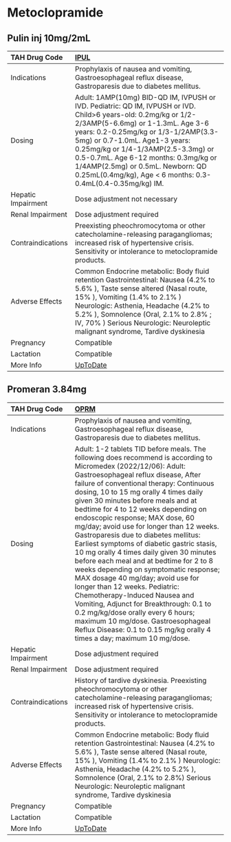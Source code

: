 # Metoclopramide

## Pulin inj 10mg/2mL

| TAH Drug Code      | [IPUL](https://www.tahsda.org.tw/drugs/hissearch.php?drug_code=IPUL)                                                                                                                                                                                                                                                                                                                                         |
|:-------------------|:-------------------------------------------------------------------------------------------------------------------------------------------------------------------------------------------------------------------------------------------------------------------------------------------------------------------------------------------------------------------------------------------------------------|
| Indications        | Prophylaxis of nausea and vomiting, Gastroesophageal reflux disease, Gastroparesis due to diabetes mellitus.                                                                                                                                                                                                                                                                                                 |
| Dosing             | Adult: 1AMP(10mg) BID-QD IM, IVPUSH or IVD. Pediatric: QD IM, IVPUSH or IVD. Child>6 years-old: 0.2mg/kg or 1/2-2/3AMP(5-6.6mg) or 1-1.3mL. Age 3-6 years: 0.2-0.25mg/kg or 1/3-1/2AMP(3.3-5mg) or 0.7-1.0mL. Age1-3 years: 0.25mg/kg or 1/4-1/3AMP(2.5-3.3mg) or 0.5-0.7mL. Age 6-12 months: 0.3mg/kg or 1/4AMP(2.5mg) or 0.5mL. Newborn: QD 0.25mL(0.4mg/kg), Age < 6 months: 0.3-0.4mL(0.4-0.35mg/kg) IM. |
| Hepatic Impairment | Dose adjustment not necessary                                                                                                                                                                                                                                                                                                                                                                                |
| Renal Impairment   | Dose adjustment required                                                                                                                                                                                                                                                                                                                                                                                     |
| Contraindications  | Preexisting pheochromocytoma or other catecholamine-releasing paragangliomas; increased risk of hypertensive crisis. Sensitivity or intolerance to metoclopramide products.                                                                                                                                                                                                                                  |
| Adverse Effects    | Common Endocrine metabolic: Body fluid retention Gastrointestinal: Nausea (4.2% to 5.6% ), Taste sense altered (Nasal route, 15% ), Vomiting (1.4% to 2.1% ) Neurologic: Asthenia, Headache (4.2% to 5.2% ), Somnolence (Oral, 2.1% to 2.8% ; IV, 70% ) Serious Neurologic: Neuroleptic malignant syndrome, Tardive dyskinesia                                                                               |
| Pregnancy          | Compatible                                                                                                                                                                                                                                                                                                                                                                                                   |
| Lactation          | Compatible                                                                                                                                                                                                                                                                                                                                                                                                   |
| More Info          | [UpToDate](https://www.uptodate.com/contents/metoclopramide-drug-information)                                                                                                                                                                                                                                                                                                                                |

## Promeran 3.84mg

| TAH Drug Code      | [OPRM](https://www.tahsda.org.tw/drugs/hissearch.php?drug_code=OPRM)                                                                                                                                                                                                                                                                                                                                                                                                                                                                                                                                                                                                                                                                                                                                                                                                                                                                |
|:-------------------|:------------------------------------------------------------------------------------------------------------------------------------------------------------------------------------------------------------------------------------------------------------------------------------------------------------------------------------------------------------------------------------------------------------------------------------------------------------------------------------------------------------------------------------------------------------------------------------------------------------------------------------------------------------------------------------------------------------------------------------------------------------------------------------------------------------------------------------------------------------------------------------------------------------------------------------|
| Indications        | Prophylaxis of nausea and vomiting, Gastroesophageal reflux disease, Gastroparesis due to diabetes mellitus.                                                                                                                                                                                                                                                                                                                                                                                                                                                                                                                                                                                                                                                                                                                                                                                                                        |
| Dosing             | Adult: 1-2 tablets TID before meals. The following does recommend is according to Micromedex (2022/12/06): Adult: Gastroesophageal reflux disease, After failure of conventional therapy: Continuous dosing, 10 to 15 mg orally 4 times daily given 30 minutes before meals and at bedtime for 4 to 12 weeks depending on endoscopic response; MAX dose, 60 mg/day; avoid use for longer than 12 weeks. Gastroparesis due to diabetes mellitus: Earliest symptoms of diabetic gastric stasis, 10 mg orally 4 times daily given 30 minutes before each meal and at bedtime for 2 to 8 weeks depending on symptomatic response; MAX dosage 40 mg/day; avoid use for longer than 12 weeks. Pediatric: Chemotherapy-Induced Nausea and Vomiting, Adjunct for Breakthrough: 0.1 to 0.2 mg/kg/dose orally every 6 hours; maximum 10 mg/dose. Gastroesophageal Reflux Disease: 0.1 to 0.15 mg/kg orally 4 times a day; maximum 10 mg/dose. |
| Hepatic Impairment | Dose adjustment required                                                                                                                                                                                                                                                                                                                                                                                                                                                                                                                                                                                                                                                                                                                                                                                                                                                                                                            |
| Renal Impairment   | Dose adjustment required                                                                                                                                                                                                                                                                                                                                                                                                                                                                                                                                                                                                                                                                                                                                                                                                                                                                                                            |
| Contraindications  | History of tardive dyskinesia. Preexisting pheochromocytoma or other catecholamine-releasing paragangliomas; increased risk of hypertensive crisis. Sensitivity or intolerance to metoclopramide products.                                                                                                                                                                                                                                                                                                                                                                                                                                                                                                                                                                                                                                                                                                                          |
| Adverse Effects    | Common Endocrine metabolic: Body fluid retention Gastrointestinal: Nausea (4.2% to 5.6% ), Taste sense altered (Nasal route, 15% ), Vomiting (1.4% to 2.1% ) Neurologic: Asthenia, Headache (4.2% to 5.2% ), Somnolence (Oral, 2.1% to 2.8%) Serious Neurologic: Neuroleptic malignant syndrome, Tardive dyskinesia                                                                                                                                                                                                                                                                                                                                                                                                                                                                                                                                                                                                                 |
| Pregnancy          | Compatible                                                                                                                                                                                                                                                                                                                                                                                                                                                                                                                                                                                                                                                                                                                                                                                                                                                                                                                          |
| Lactation          | Compatible                                                                                                                                                                                                                                                                                                                                                                                                                                                                                                                                                                                                                                                                                                                                                                                                                                                                                                                          |
| More Info          | [UpToDate](https://www.uptodate.com/contents/metoclopramide-drug-information)                                                                                                                                                                                                                                                                                                                                                                                                                                                                                                                                                                                                                                                                                                                                                                                                                                                       |

